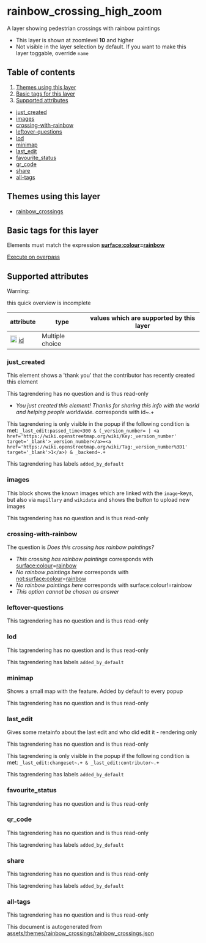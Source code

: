[//]: # (WARNING: this file is automatically generated. Please find the sources at the bottom and edit those sources)



 rainbow_crossing_high_zoom 
============================





A layer showing pedestrian crossings with rainbow paintings






  - This layer is shown at zoomlevel **10** and higher
  - Not visible in the layer selection by default. If you want to make this layer toggable, override `name`



## Table of contents

1. [ Themes using this layer ](#-themes-using-this-layer-)
2. [ Basic tags for this layer ](#-basic-tags-for-this-layer-)
3. [ Supported attributes ](#-supported-attributes-)
  - [just_created](#just_created)
  - [images](#images)
  - [crossing-with-rainbow](#crossing-with-rainbow)
  - [leftover-questions](#leftover-questions)
  - [lod](#lod)
  - [minimap](#minimap)
  - [last_edit](#last_edit)
  - [favourite_status](#favourite_status)
  - [qr_code](#qr_code)
  - [share](#share)
  - [all-tags](#all-tags)

 Themes using this layer 
-------------------------





  - [rainbow_crossings](https://mapcomplete.org/rainbow_crossings)




 Basic tags for this layer 
---------------------------



Elements must match the expression **<a href='https://wiki.openstreetmap.org/wiki/Key:surface:colour' target='_blank'>surface:colour</a>=<a href='https://wiki.openstreetmap.org/wiki/Tag:surface:colour%3Drainbow' target='_blank'>rainbow</a>**

[Execute on overpass](http://overpass-turbo.eu/?Q=%5Bout%3Ajson%5D%5Btimeout%3A90%5D%3B%28%20%20%20%20nwr%5B%22surface%3Acolour%22%3D%22rainbow%22%5D%28%7B%7Bbbox%7D%7D%29%3B%0A%29%3Bout%20body%3B%3E%3Bout%20skel%20qt%3B)



 Supported attributes 
----------------------



Warning: 

this quick overview is incomplete



attribute | type | values which are supported by this layer
----------- | ------ | ------------------------------------------
[<img src='https://mapcomplete.org/assets/svg/statistics.svg' height='18px'>](https://taginfo.openstreetmap.org/keys/id#values) [id](https://wiki.openstreetmap.org/wiki/Key:id) | Multiple choice | 




### just_created 



This element shows a 'thank you' that the contributor has recently created this element

This tagrendering has no question and is thus read-only





  - *You just created this element! Thanks for sharing this info with the world and helping people worldwide.*  corresponds with  id~.+


This tagrendering is only visible in the popup if the following condition is met: `_last_edit:passed_time<300 & (_version_number= | <a href='https://wiki.openstreetmap.org/wiki/Key:_version_number' target='_blank'>_version_number</a>=<a href='https://wiki.openstreetmap.org/wiki/Tag:_version_number%3D1' target='_blank'>1</a>) & _backend~.+`

This tagrendering has labels  `added_by_default`



### images 



This block shows the known images which are linked with the `image`-keys, but also via `mapillary` and `wikidata` and shows the button to upload new images

This tagrendering has no question and is thus read-only





### crossing-with-rainbow 



The question is  *Does this crossing has rainbow paintings?*





  - *This crossing has rainbow paintings*  corresponds with  <a href='https://wiki.openstreetmap.org/wiki/Key:surface:colour' target='_blank'>surface:colour</a>=<a href='https://wiki.openstreetmap.org/wiki/Tag:surface:colour%3Drainbow' target='_blank'>rainbow</a>
  - *No rainbow paintings here*  corresponds with  <a href='https://wiki.openstreetmap.org/wiki/Key:not:surface:colour' target='_blank'>not:surface:colour</a>=<a href='https://wiki.openstreetmap.org/wiki/Tag:not:surface:colour%3Drainbow' target='_blank'>rainbow</a>
  - *No rainbow paintings here*  corresponds with  surface:colour!=rainbow
  - _This option cannot be chosen as answer_




### leftover-questions 



This tagrendering has no question and is thus read-only





### lod 



This tagrendering has no question and is thus read-only



This tagrendering has labels  `added_by_default`



### minimap 



Shows a small map with the feature. Added by default to every popup

This tagrendering has no question and is thus read-only





### last_edit 



Gives some metainfo about the last edit and who did edit it - rendering only

This tagrendering has no question and is thus read-only



This tagrendering is only visible in the popup if the following condition is met: `_last_edit:changeset~.+ & _last_edit:contributor~.+`

This tagrendering has labels  `added_by_default`



### favourite_status 



This tagrendering has no question and is thus read-only





### qr_code 



This tagrendering has no question and is thus read-only



This tagrendering has labels  `added_by_default`



### share 



This tagrendering has no question and is thus read-only



This tagrendering has labels  `added_by_default`



### all-tags 



This tagrendering has no question and is thus read-only

 

This document is autogenerated from [assets/themes/rainbow_crossings/rainbow_crossings.json](https://github.com/pietervdvn/MapComplete/blob/develop/assets/themes/rainbow_crossings/rainbow_crossings.json)
